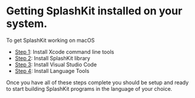 # Getting SplashKit installed on your system.

To get SplashKit working on macOS 

* [Step 1](/guides/installation/mac/step1.html): Install Xcode command line tools
* [Step 2](/guides/installation/mac/step2.html): Install SplashKit library
* [Step 3](/guides/installation/mac/step3.html): Install Visual Studio Code
* [Step 4](/guides/installation/mac/step4.html): Install Language Tools

Once you have all of these steps complete you should be setup and ready to start building SplashKit programs in the language of your choice. 